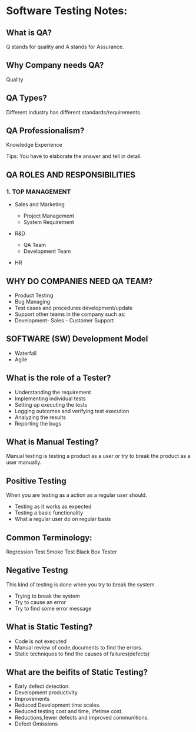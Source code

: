 
#  Software Testing Notes:
## What is QA?
Q stands for quality and A stands for Assurance.
## Why Company needs QA?
Quality
## QA Types?
Different industry has different standards/requirements.
## QA Professionalism?
Knowledge
Experience

Tips: You have to elaborate the answer and tell in detail.

## QA ROLES AND RESPONSIBILITIES

### 1. TOP MANAGEMENT

- Sales and Marketing
   - Project Management
   - System Requirement

- R&D
    - QA Team
    - Development Team

- HR

## WHY DO COMPANIES NEED QA TEAM?
- Product Testing
- Bug Managing
- Test cases and procedures development/update
- Support other teams in the company such as: 
- Development- Sales - Customer Support

## SOFTWARE (SW) Development Model
- Waterfall
- Agile

## What is the role of a Tester?

- Understanding the requirement
- Implementing individual tests
- Setting up executing the tests
- Logging outcomes and verifying test execution
- Analyzing the results
- Reporting the bugs

## What is Manual Testing?
Manual testing is testing a product as a user or try to break the product as a user manually.

## Positive Testing 
When you are testing as a action as a regular user should. 

- Testing as it works as expected
- Testing a basic functionality
- What a regular user do on regular basis

## Common Terminology:
Regression Test
Smoke Test
Black Box Tester



## Negative Testng

This kind of testing is done when you try to break the system.
- Trying to break the system
- Try to cause an error
- Try to find some error message


## What is Static Testing?
- Code is not executed
- Manual review of code,documents to find the errors.
- Static techniques to find the causes of failures(defects)

## What are the beifits of Static Testing?
- Early defect detection.
- Development productivity
- Improvements
- Reduced Development time scales.
- Reduced testing cost and time, lifetime cost.
- Reductions,fewer defects and improved communitions.
- Defect Omissions


